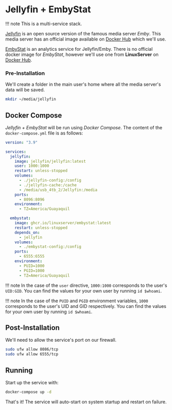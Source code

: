 # Jellyfin + EmbyStat

!!! note
    This is a multi-service stack.

[Jellyfin](https://jellyfin.org/) is an open source version of the famous media server *Emby*. This media server has an official image available on [Docker Hub](https://hub.docker.com/r/jellyfin/jellyfin) which we'll use.

[EmbyStat](https://github.com/mregni/EmbyStat) is an analytics service for Jellyfin/Emby. There is no official docker image for *EmbyStat*, however we'll use one from **LinuxServer** on [Docker Hub](https://hub.docker.com/r/linuxserver/embystat).

### Pre-Installation

We'll create a folder in the main user's home where all the media server's data will be saved.

```bash
mkdir ~/media/jellyfin
```

## Docker Compose

*Jellyfin + EmbyStat* will be run using *Docker Compose*. The content of the `docker-compose.yml` file is as follows:

```yaml
version: "3.9"

services:
  jellyfin:
    image: jellyfin/jellyfin:latest
    user: 1000:1000
    restart: unless-stopped
    volumes:
      - ./jellyfin-config:/config
      - ./jellyfin-cache:/cache
      - /media/usb_4tb_2/Jellyfin:/media
    ports:
      - 8096:8096
    environment:
      - TZ=America/Guayaquil

  embystat:
    image: ghcr.io/linuxserver/embystat:latest
    restart: unless-stopped
    depends_on:
      - jellyfin
    volumes:
      - ./embystat-config:/config
    ports:
      - 6555:6555
    environment:
      - PUID=1000
      - PGID=1000
      - TZ=America/Guayaquil
```

!!! note
    In the case of the `user` directive, `1000:1000` corresponds to the user's `UID:GID`. You can find the values for your own user by running `id $whoami`.

!!! note
    In the case of the `PUID` and `PGID` environment variables, `1000` corresponds to the user's UID and GID respectively. You can find the values for your own user by running `id $whoami`.

## Post-Installation

We'll need to allow the service's port on our firewall.

```bash
sudo ufw allow 8086/tcp
sudo ufw allow 6555/tcp
```

## Running

Start up the service with:

```bash
docker-compose up -d
```

That's it! The service will auto-start on system startup and restart on failure.
